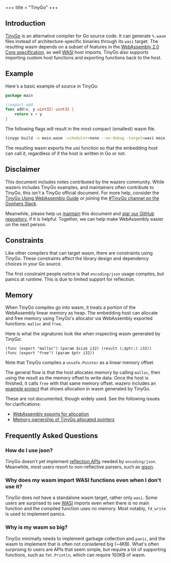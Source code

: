 +++
title = "TinyGo"
+++

## Introduction

[TinyGo][1] is an alternative compiler for Go source code. It can generate
`%.wasm` files instead of architecture-specific binaries through its `wasi`
target. The resulting wasm depends on a subset of features in the [WebAssembly
2.0 Core specification][2], as well [WASI][3] host imports. TinyGo also
supports importing custom host functions and exporting functions back to the
host.

## Example

Here's a basic example of source in TinyGo:

```go
package main

//export add
func add(x, y uint32) uint32 {
	return x + y
}
```

The following flags will result in the most compact (smallest) wasm file.
```bash
tinygo build -o main.wasm -scheduler=none --no-debug -target=wasi main.go
```

The resulting wasm exports the `add` function so that the embedding host can
call it, regardless of if the host is written in Go or not.

## Disclaimer

This document includes notes contributed by the wazero community. While wazero
includes TinyGo examples, and maintainers often contribute to TinyGo, this
isn't a TinyGo official document. For more help, consider the [TinyGo Using
WebAssembly Guide][4] or joining the [#TinyGo channel on the Gophers Slack][5].

Meanwhile, please help us [maintain][6] this document and [star our GitHub
repository][7], if it is helpful. Together, we can help make WebAssembly easier
on the next person.

## Constraints

Like other compilers that can target wasm, there are constraints using TinyGo.
These constraints affect the library design and dependency choices in your Go
source.

The first constraint people notice is that `encoding/json` usage compiles, but
panics at runtime. This is due to limited support for reflection.

## Memory

When TinyGo compiles go into wasm, it treats a portion of the WebAssembly
linear memory as heap. The embedding host can allocate and free memory using
TinyGo's allocator via WebAssembly exported functions: `malloc` and `free`.

Here is what the signatures look like when inspecting wasm generated by TinyGo:
```webassembly
(func (export "malloc") (param $size i32) (result (;$ptr;) i32))
(func (export "free") (param $ptr i32))
```
Note that TinyGo compiles a `unsafe.Pointer` as a linear memory offset.

The general flow is that the host allocates memory by calling `malloc`, then
using the result as the memory offset to write data. Once the host is finished,
it calls `free` with that same memory offset. wazero includes an [example
project][8] that shows allocation in wasm generated by TinyGo.

These are not documented, though widely used. See the following issues for
clarifications:
* [WebAssembly exports for allocation][9]
* [Memory ownership of TinyGo allocated pointers][10]

## Frequently Asked Questions

### How do I use json?
TinyGo doesn't yet implement [reflection APIs][11] needed by `encoding/json`.
Meanwhile, most users resort to non-reflective parsers, such as [gjson][12].

### Why does my wasm import WASI functions even when I don't use it?
TinyGo does not have a standalone wasm target, rather only `wasi`. Some users
are surprised to see [WASI][3] imports even when there is no main function and
the compiled function uses no memory. Most notably, `fd_write` is used to
implement panics.

### Why is my wasm so big?
TinyGo minimally needs to implement garbage collection and `panic`, and the
wasm to implement that is often not considered big (~4KB). What's often
surprising to users are APIs that seem simple, but require a lot of supporting
functions, such as `fmt.Println`, which can require 100KB of wasm.

[1]: https://tinygo.org/
[2]: https://www.w3.org/TR/2022/WD-wasm-core-2-20220419/
[3]: https://github.com/WebAssembly/WASI
[4]: https://tinygo.org/docs/guides/webassembly/
[5]: https://github.com/tinygo-org/tinygo#getting-help
[6]: https://github.com/tetratelabs/wazero/tree/main/site/content/languages/tinygo.md
[7]: https://github.com/tetratelabs/wazero/stargazers
[8]: https://github.com/tetratelabs/wazero/tree/main/examples/allocation/tinygo
[9]: https://github.com/tinygo-org/tinygo/issues/2788
[10]: https://github.com/tinygo-org/tinygo/issues/2787
[11]: https://github.com/tinygo-org/tinygo/issues/2660
[12]: https://github.com/tidwall/gjson
